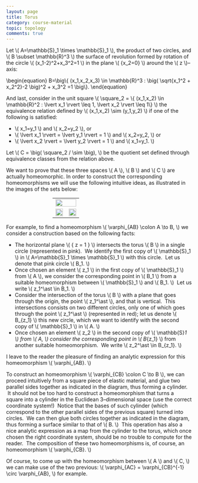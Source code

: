 ```yaml
---
layout: page
title: Torus
category: course-material
topic: topology
comments: true
---
```


Let <span>\\( A=\mathbb{S}\_1 \times \mathbb{S}\_1 \\)</span>, the product of two circles, and <span>\\( B \subset \mathbb{R}^3 \\)</span> the surface of revolution formed by rotation of the circle <span>\\( (x_1-2)^2+x_3^2=1 \\)</span> in the plane <span>\\( \{x_2=0\} \\)</span> around the <span>\\( z \\)</span>–axis:

<div>
\begin{equation}
 B=\big\{ (x_1,x_2,x_3) \in \mathbb{R}^3 : \big( \sqrt{x_1^2 + x_2^2}-2 \big)^2 + x_3^2 =1 \big\}. 
 \end{equation}
</div>

And last, consider in the unit square <span>\\( \square_2 = \\{ (x_1,x_2) \in \mathbb{R}^2 : \lvert x_1 \rvert \leq 1, \lvert x_2 \rvert \leq 1\\} \\)</span> the equivalence relation defined by <span>\\( (x_1,x_2) \sim (y_1,y_2) \\)</span> if one of the following is satisfied:

* <span>\\( x_1=y_1 \\)</span> and <span>\\( x_2=y_2 \\)</span>, or
* <span>\\( \lvert x_1 \rvert = \lvert y_1 \rvert = 1 \\)</span> and <span>\\( x_2=y_2, \\)</span> or
* <span>\\( \lvert x_2 \rvert = \lvert y_2 \rvert = 1 \\)</span> and <span>\\( x_1=y_1. \\)</span>

Let <span>\\( C = \big( \square_2 / \sim \big), \\)</span> be the quotient set defined through equivalence classes from the relation above.

We want to prove that these three spaces <span>\\( A \\)</span>, <span>\\( B \\)</span> and <span>\\( C \\)</span> are actually homeomorphic.  In order to construct the corresponding homeomorphisms we will use the following intuitive ideas, as illustrated in the images of the sets below:

<table style="margin-left:auto;margin-right:auto;width:50%;border-width:0;">
<tbody>
<tr>
<td style="text-align:center;width:100%;vertical-align:middle;border-width:1px;" colspan="2"><img src="http://farm5.static.flickr.com/4067/5122274220_340a4e8a10_o_d.jpg" alt="" width="100%" /></td>
</tr>
<tr>
<td style="text-align:center;width:50%;vertical-align:middle;border-width:1px;"><img src="http://farm2.static.flickr.com/1245/5121670907_cc110feb62_o_d.jpg" alt="" width="100%" /></td>
<td style="text-align:center;width:50%;vertical-align:middle;border-width:1px;"><img src="http://farm2.static.flickr.com/1203/5121670945_883530fc43_o_d.jpg" alt="" width="100%" /></td>
</tr>
</tbody>
</table>

For example, to find a homeomorphism <span>\\( \varphi_{AB} \colon A \to B, \\)</span> we consider a construction based on the following facts:

* The horizontal plane <span>\\( \{ z = 1 \} \\)</span> intersects the torus <span>\\( B \\)</span> in a single circle (represented in pink).  We identify the first copy of <span>\\( \mathbb{S}_1 \\)</span> in <span>\\( A=\mathbb{S}_1 \times \mathbb{S}_1 \\)</span> with this circle.  Let us denote that pink circle <span>\\( B_1. \\)</span>
* Once chosen an element <span>\\( z_1 \\)</span> in the first copy of <span>\\( \mathbb{S}_1 \\)</span> from <span>\\( A \\)</span>, we consider the corresponding point in <span>\\( B_1 \\)</span> from a suitable homeomorphism between <span>\\( \mathbb{S}_1 \\)</span> and <span>\\( B_1. \\)</span>  Let us write <span>\\( z_1^\ast \in B_1. \\)</span>
* Consider the intersection of the torus <span>\\( B \\)</span> with a plane that goes through the origin, the point <span>\\( z_1^\ast \\)</span>, and that is vertical.  This intersections consists on two different circles, only one of which goes through the point <span>\\( z_1^\ast \\)</span> (represented in red); let us denote <span>\\( B_{z_1} \\)</span> this new circle, which we want to identify with the second copy of <span>\\( \mathbb{S}_1 \\)</span> in <span>\\( A. \\)</span>
* Once chosen an element <span>\\( z_2 \\)</span> in the second copy of <span>\\( \mathbb{S}_1 \\)</span> from <span>\\( A, \\)</span> consider the corresponding point in <span>\\( B_{z_1} \\)</span> from another suitable homeomorphism.  We write <span>\\( z_2^\ast \in B_{z_1}. \\)</span>

I leave to the reader the pleasure of finding an analytic expression for this homeomorphism <span>\\( \varphi_{AB}. \\)</span>

To construct an homeomorphism <span>\\( \varphi_{CB} \colon C \to B \\)</span>, we can proceed intuitively from a square piece of elastic material, and glue two parallel sides together as indicated in the diagram, thus forming a cylinder.  It should not be too hard to construct a homeomorphism that turns a square into a cylinder in the Euclidean 3–dimensional space (use the correct coordinate system!)  Notice that the bases of such cylinder (which correspond to the other parallel sides of the previous square) turned into circles.  We can then glue both circles together as indicated in the diagram, thus forming a surface similar to that of <span>\\( B. \\)</span>  This operation has also a nice analytic expression as a map from the cylinder to the torus, which once chosen the right coordinate system, should be no trouble to compute for the reader.  The composition of these two homeomorphisms is, of course, an homeomorphism <span>\\( \varphi_{CB}. \\)</span>

Of course, to come up with the homeomorphism between <span>\\( A \\)</span> and <span>\\( C, \\)</span> we can make use of the two previous: <span>\\( \varphi\_{AC} = \varphi\_{CB}^{-1} \circ \varphi\_{AB}, \\)</span> for example.
